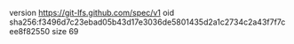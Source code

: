 version https://git-lfs.github.com/spec/v1
oid sha256:f3496d7c23ebad05b43d17e3036de5801435d2a1c2734c2a43f7f7cee8f82550
size 69
